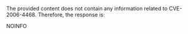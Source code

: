 The provided content does not contain any information related to CVE-2006-4468. Therefore, the response is:

NOINFO